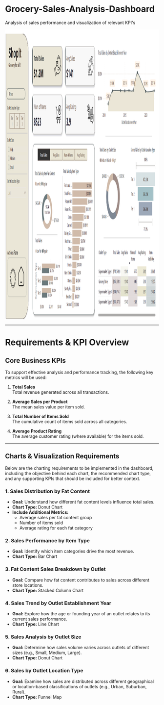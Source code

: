 # Grocery-Sales-Analysis-Dashboard
Analysis of sales performance and visualization of relevant KPI's

<img width="1696" height="947" alt="Dashboard" src="https://github.com/RaminMdn/Grocery-Sales-Analysis-Dashboard/blob/113c2fd640794945bd25dbce3610938b7ce76b6a/Image%20Material/Dashboard.png" />

---

# Requirements & KPI Overview

## Core Business KPIs

To support effective analysis and performance tracking, the following key metrics will be used:

1. **Total Sales**  
   Total revenue generated across all transactions.

2. **Average Sales per Product**  
   The mean sales value per item sold.

3. **Total Number of Items Sold**  
   The cumulative count of items sold across all categories.

4. **Average Product Rating**  
   The average customer rating (where available) for the items sold.

---

## Charts & Visualization Requirements

Below are the charting requirements to be implemented in the dashboard, including the objective behind each chart, the recommended chart type, and any supporting KPIs that should be included for better context.


### 1. **Sales Distribution by Fat Content**
- **Goal:** Understand how different fat content levels influence total sales.
- **Chart Type:** Donut Chart
- **Include Additional Metrics:**  
  - Average sales per fat content group  
  - Number of items sold  
  - Average rating for each fat category

### 2. **Sales Performance by Item Type**
- **Goal:** Identify which item categories drive the most revenue.
- **Chart Type:** Bar Chart

### 3. **Fat Content Sales Breakdown by Outlet**
- **Goal:** Compare how fat content contributes to sales across different store locations.
- **Chart Type:** Stacked Column Chart

### 4. **Sales Trend by Outlet Establishment Year**
- **Goal:** Explore how the age or founding year of an outlet relates to its current sales performance.
- **Chart Type:** Line Chart

### 5. **Sales Analysis by Outlet Size**
- **Goal:** Determine how sales volume varies across outlets of different sizes (e.g., Small, Medium, Large).
- **Chart Type:** Donut Chart

### 6. **Sales by Outlet Location Type**
- **Goal:** Examine how sales are distributed across different geographical or location-based classifications of outlets (e.g., Urban, Suburban, Rural).
- **Chart Type:** Funnel Map



